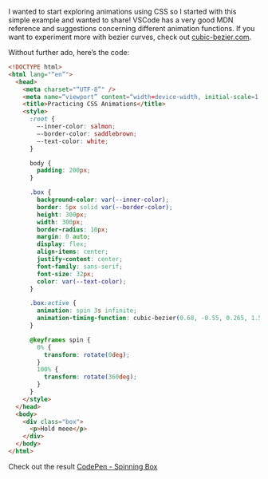 I wanted to start exploring animations using CSS so I started with this simple example and wanted to share! VSCode has a very good MDN reference and suggestions concerning different animation functions. If you want to experiment more with bezier curves, check out [cubic-bezier.com](https://cubic-bezier.com/).

Without further ado, here’s the code:

```html
<!DOCTYPE html>
<html lang="“en”">
  <head>
    <meta charset="“UTF-8”" />
    <meta name=“viewport” content=“width=device-width, initial-scale=1.0” />
    <title>Practicing CSS Animations</title>
    <style>
      :root {
        —-inner-color: salmon;
        —-border-color: saddlebrown;
        —-text-color: white;
      }

      body {
        padding: 200px;
      }

      .box {
        background-color: var(--inner-color);
        border: 5px solid var(--border-color);
        height: 300px;
        width: 300px;
        border-radius: 10px;
        margin: 0 auto;
        display: flex;
        align-items: center;
        justify-content: center;
        font-family: sans-serif;
        font-size: 32px;
        color: var(--text-color);
      }

      .box:active {
        animation: spin 3s infinite;
        animation-timing-function: cubic-bezier(0.68, -0.55, 0.265, 1.55);
      }

      @keyframes spin {
        0% {
          transform: rotate(0deg);
        }
        100% {
          transform: rotate(360deg);
        }
      }
    </style>
  </head>
  <body>
    <div class="box">
      <p>Hold meee</p>
    </div>
  </body>
</html>
```

Check out the result [CodePen - Spinning Box](https://codepen.io/macekovick/full/oNXypgv)
